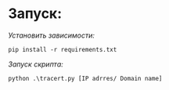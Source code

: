 # Запуск:
*Установить зависимости:*
```angular2html
pip install -r requirements.txt
```
*Запуск скрипта:*
```
python .\tracert.py [IP adrres/ Domain name]
```
